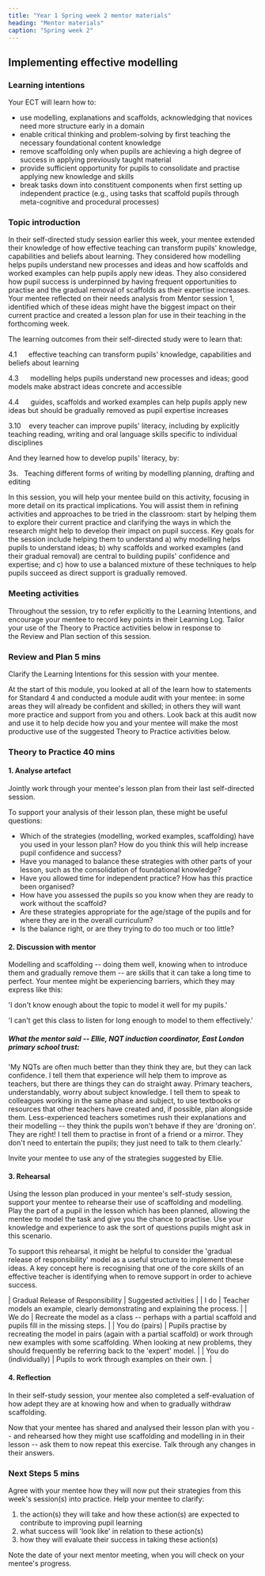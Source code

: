 ```yaml
---
title: "Year 1 Spring week 2 mentor materials"
heading: "Mentor materials"
caption: "Spring week 2"
---
```



## Implementing effective modelling

### Learning intentions

Your ECT will learn how to:

- use modelling, explanations and scaffolds, acknowledging that novices need more structure early in a domain
- enable critical thinking and problem-solving by first teaching the necessary foundational content knowledge
- remove scaffolding only when pupils are achieving a high degree of success in applying previously taught material         
- provide sufficient opportunity for pupils to consolidate and practise applying new knowledge and skills
- break tasks down into constituent components when first setting up independent practice (e.g., using tasks that scaffold pupils through meta-cognitive and procedural processes)

### Topic introduction

In their self-directed study session earlier this week, your mentee extended their knowledge of how effective teaching can transform pupils' knowledge, capabilities and beliefs about learning. They considered how modelling helps pupils understand new processes and ideas and how scaffolds and worked examples can help pupils apply new ideas. They also considered how pupil success is underpinned by having frequent opportunities to practise and the gradual removal of scaffolds as their expertise increases. Your mentee reflected on their needs analysis from Mentor session 1, identified which of these ideas might have the biggest impact on their current practice and created a lesson plan for use in their teaching in the forthcoming week.

The learning outcomes from their self-directed study were to learn that:

4.1      effective teaching can transform pupils' knowledge, capabilities and beliefs about learning

4.3      modelling helps pupils understand new processes and ideas; good models make abstract ideas concrete and accessible

4.4      guides, scaffolds and worked examples can help pupils apply new ideas but should be gradually removed as pupil expertise increases

3.10    every teacher can improve pupils' literacy, including by explicitly teaching reading, writing and oral language skills specific to individual disciplines

And they learned how to develop pupils' literacy, by:

3s.   Teaching different forms of writing by modelling planning, drafting and editing

In this session, you will help your mentee build on this activity, focusing in more detail on its practical implications. You will assist them in refining activities and approaches to be tried in the classroom: start by helping them to explore their current practice and clarifying the ways in which the research might help to develop their impact on pupil success. Key goals for the session include helping them to understand a) why modelling helps pupils to understand ideas; b) why scaffolds and worked examples (and their gradual removal) are central to building pupils' confidence and expertise; and c) how to use a balanced mixture of these techniques to help pupils succeed as direct support is gradually removed.

### Meeting activities

Throughout the session, try to refer explicitly to the Learning Intentions, and encourage your mentee to record key points in their Learning Log. Tailor your use of the Theory to Practice activities below in response to the Review and Plan section of this session. 

### Review and Plan 5 mins

Clarify the Learning Intentions for this session with your mentee.

At the start of this module, you looked at all of the learn how to statements for Standard 4 and conducted a module audit with your mentee: in some areas they will already be confident and skilled; in others they will want more practice and support from you and others. Look back at this audit now and use it to help decide how you and your mentee will make the most productive use of the suggested Theory to Practice activities below.

### Theory to Practice 40 mins

#### 1. Analyse artefact

Jointly work through your mentee's lesson plan from their last self-directed session.

To support your analysis of their lesson plan, these might be useful questions:

- Which of the strategies (modelling, worked examples, scaffolding) have you used in your lesson plan? How do you think this will help increase pupil confidence and success?
- Have you managed to balance these strategies with other parts of your lesson, such as the consolidation of foundational knowledge?
- Have you allowed time for independent practice? How has this practice been organised?
- How have you assessed the pupils so you know when they are ready to work without the scaffold?
- Are these strategies appropriate for the age/stage of the pupils and for where they are in the overall curriculum?
- Is the balance right, or are they trying to do too much or too little?

#### 2. Discussion with mentor

Modelling and scaffolding -- doing them well, knowing when to introduce them and gradually remove them -- are skills that it can take a long time to perfect. Your mentee might be experiencing barriers, which they may express like this:

'I don't know enough about the topic to model it well for my pupils.'

'I can't get this class to listen for long enough to model to them effectively.'

##### What the mentor said -- Ellie, NQT induction coordinator, East London primary school trust:

'My NQTs are often much better than they think they are, but they can lack confidence. I tell them that experience will help them to improve as teachers, but there are things they can do straight away. Primary teachers, understandably, worry about subject knowledge. I tell them to speak to colleagues working in the same phase and subject, to use textbooks or resources that other teachers have created and, if possible, plan alongside them. Less-experienced teachers sometimes rush their explanations and their modelling -- they think the pupils won't behave if they are 'droning on'. They are right! I tell them to practise in front of a friend or a mirror. They don't need to entertain the pupils; they just need to talk to them clearly.'

Invite your mentee to use any of the strategies suggested by Ellie.

#### 3. Rehearsal

Using the lesson plan produced in your mentee's self-study session, support your mentee to rehearse their use of scaffolding and modelling. Play the part of a pupil in the lesson which has been planned, allowing the mentee to model the task and give you the chance to practise. Use your knowledge and experience to ask the sort of questions pupils might ask in this scenario.

To support this rehearsal, it might be helpful to consider the 'gradual release of responsibility' model as a useful structure to implement these ideas. A key concept here is recognising that one of the core skills of an effective teacher is identifying when to remove support in order to achieve success.

| Gradual Release of Responsibility | Suggested activities |
| I do | Teacher models an example, clearly demonstrating and explaining the process. |
| We do | Recreate the model as a class -- perhaps with a partial scaffold and pupils fill in the missing steps. |
| You do (pairs) | Pupils practise by recreating the model in pairs (again with a partial scaffold) or work through new examples with some scaffolding. When looking at new problems, they should frequently be referring back to the 'expert' model. |
| You do (individually) | Pupils to work through examples on their own. |

#### 4. Reflection

In their self-study session, your mentee also completed a self-evaluation of how adept they are at knowing how and when to gradually withdraw scaffolding.

Now that your mentee has shared and analysed their lesson plan with you -- and rehearsed how they might use scaffolding and modelling in in their lesson -- ask them to now repeat this exercise. Talk through any changes in their answers.

### Next Steps 5 mins

Agree with your mentee how they will now put their strategies from this week's session(s) into practice. Help your mentee to clarify:

1. the action(s) they will take and how these action(s) are expected to contribute to improving pupil learning
2. what success will 'look like' in relation to these action(s)
3. how they will evaluate their success in taking these action(s)

Note the date of your next mentor meeting, when you will check on your mentee's progress.

